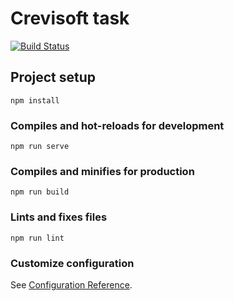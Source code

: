 # Crevisoft task

[![Build Status](https://travis-ci.com/ahmedamged/task.svg?branch=master)](https://travis-ci.com/ahmedamged/task)

## Project setup
```
npm install
```

### Compiles and hot-reloads for development
```
npm run serve
```

### Compiles and minifies for production
```
npm run build
```

### Lints and fixes files
```
npm run lint
```

### Customize configuration
See [Configuration Reference](https://cli.vuejs.org/config/).
